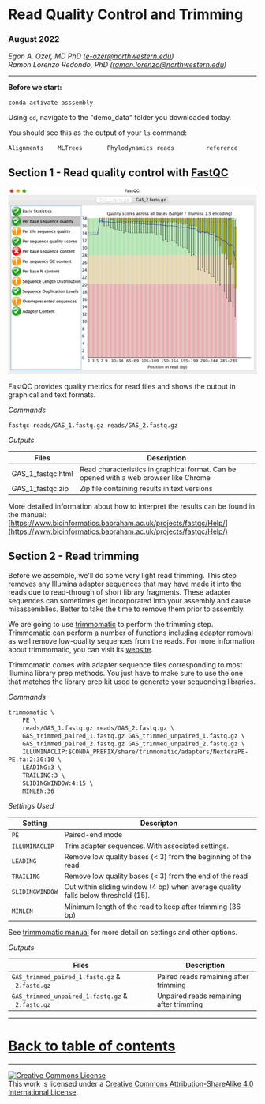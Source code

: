 # Read Quality Control and Trimming

### August 2022

*Egon A. Ozer, MD PhD (<e-ozer@northwestern.edu>)*  
*Ramon Lorenzo Redondo, PhD (<ramon.lorenzo@northwestern.edu>)* 

----

**Before we start:**

```
conda activate asssembly
```

Using `cd`, navigate to the "demo_data" folder you downloaded today. 

You should see this as the output of your `ls` command:

```
Alignments    MLTrees       Phylodynamics reads         reference
```


## Section 1 - Read quality control with [FastQC](https://www.bioinformatics.babraham.ac.uk/projects/fastqc/)

<img src="../images/fastqc_example.png" width=600/>

FastQC provides quality metrics for read files and shows the output in graphical and text formats. 

_Commands_

```
fastqc reads/GAS_1.fastq.gz reads/GAS_2.fastq.gz
```

_Outputs_

Files | Description
--- | ---
GAS_1_fastqc.html | Read characteristics in graphical format. Can be opened with a web browser like Chrome
GAS_1_fastqc.zip | Zip file containing results in text versions


More detailed information about how to interpret the results can be found in the manual: [https://www.bioinformatics.babraham.ac.uk/projects/fastqc/Help/](https://www.bioinformatics.babraham.ac.uk/projects/fastqc/Help/)

## Section 2 - Read trimming

Before we assemble, we'll do some very light read trimming. This step removes any Illumina adapter sequences that may have made it into the reads due to read-through of short library fragments. These adapter sequences can sometimes get incorporated into your assembly and cause misassemblies. Better to take the time to remove them prior to assembly. 

We are going to use [trimmomatic](http://www.usadellab.org/cms/?page=trimmomatic) to perform the trimming step. Trimmomatic can perform a number of functions including adapter removal as well remove low-quality sequences from the reads. For more information about trimmomatic, you can visit its [website](http://www.usadellab.org/cms/?page=trimmomatic). 

Trimmomatic comes with adapter sequence files corresponding to most Illumina library prep methods. You just have to make sure to use the one that matches the library prep kit used to generate your sequencing libraries.

_Commands_ 

```
trimmomatic \
	PE \
	reads/GAS_1.fastq.gz reads/GAS_2.fastq.gz \
	GAS_trimmed_paired_1.fastq.gz GAS_trimmed_unpaired_1.fastq.gz \
	GAS_trimmed_paired_2.fastq.gz GAS_trimmed_unpaired_2.fastq.gz \
	ILLUMINACLIP:$CONDA_PREFIX/share/trimmomatic/adapters/NexteraPE-PE.fa:2:30:10 \
	LEADING:3 \
	TRAILING:3 \
	SLIDINGWINDOW:4:15 \
	MINLEN:36
```    
_Settings Used_

Setting | Descripton
--- | ---
`PE` | Paired-end mode
`ILLUMINACLIP` |  Trim adapter sequences. With associated settings.
`LEADING` | Remove low quality bases (< 3) from the beginning of the read  
`TRAILING` | Remove low quality bases (< 3) from the end of the read
`SLIDINGWINDOW` | Cut within sliding window (4 bp) when average quality falls below threshold (15).
`MINLEN` | Minimum length of the read to keep after trimming (36 bp)
   

See [trimmomatic manual](http://www.usadellab.org/cms/uploads/supplementary/Trimmomatic/TrimmomaticManual_V0.32.pdf) for more detail on settings and other options.

_Outputs_

Files | Description
--- | ---
`GAS_trimmed_paired_1.fastq.gz` & `_2.fastq.gz` | Paired reads remaining after trimming
`GAS_trimmed_unpaired_1.fastq.gz` & `_2.fastq.gz` | Unpaired reads remaining after trimming 


---

# [Back to table of contents](../README.md)


---
<a rel="license" href="http://creativecommons.org/licenses/by-sa/4.0/"><img alt="Creative Commons License" style="border-width:0" src="https://i.creativecommons.org/l/by-sa/4.0/88x31.png" /></a><br />This work is licensed under a <a rel="license" href="http://creativecommons.org/licenses/by-sa/4.0/">Creative Commons Attribution-ShareAlike 4.0 International License</a>.